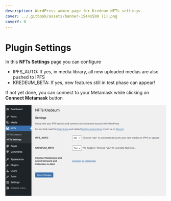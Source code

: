 ```yaml
---
description: WordPress admin page for Kredeum NFTs settings
cover: ../.gitbook/assets/banner-1544x500 (1).png
coverY: 0
---
```


# Plugin Settings

In this **NFTs Settings** page you can configure&#x20;

* IPFS\_AUTO: If yes, in media library, all new uploaded medias are also pushed to IPFS
* KREDEUM\_BETA: If yes, new features still in test phase can appear!

If not yet done, you can connect to your Metamask while clicking on **Connect Metamask** button

![](<../.gitbook/assets/Screenshot 2022-01-06 at 19.19.03.png>)
